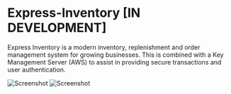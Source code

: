 # Express-Inventory [IN DEVELOPMENT]
Express Inventory is a modern inventory, replenishment and order management system for growing businesses. This is combined with a Key Management Server (AWS) to assist in providing secure transactions and user authentication.

![Screenshot](https://i.imgur.com/xY8BTo0.png)
![Screenshot](https://i.imgur.com/cRYjmxn.png)
